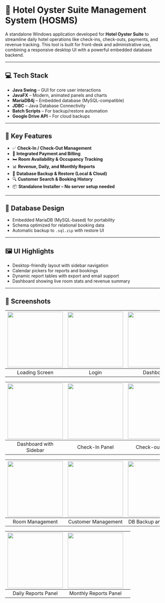 # 🏨 Hotel Oyster Suite Management System (HOSMS)

A standalone Windows application developed for **Hotel Oyster Suite** to streamline daily hotel operations like check-ins, check-outs, payments, and revenue tracking. This tool is built for front-desk and administrative use, combining a responsive desktop UI with a powerful embedded database backend.

---

## 💻 Tech Stack
- **Java Swing** – GUI for core user interactions
- **JavaFX** – Modern, animated panels and charts
- **MariaDB4j** – Embedded database (MySQL-compatible)
- **JDBC** – Java Database Connectivity
- **Batch Scripts** – For backup/restore automation
- **Google Drive API** – For cloud backups

---

## 🧩 Key Features
- ✅ **Check-In / Check-Out Management**
- 💸 **Integrated Payment and Billing**
- 🛏️ **Room Availability & Occupancy Tracking**
- 📊 **Revenue, Daily, and Monthly Reports**
- 💾 **Database Backup & Restore (Local & Cloud)**
- 🔍 **Customer Search & Booking History**
- 📦 **Standalone Installer – No server setup needed**

---

## 🔐 Database Design
- Embedded MariaDB (MySQL-based) for portability
- Schema optimized for relational booking data
- Automatic backup to `.sql.zip` with restore UI

---

## 🖼️ UI Highlights
- Desktop-friendly layout with sidebar navigation
- Calendar pickers for reports and bookings
- Dynamic report tables with export and email support
- Dashboard showing live room stats and revenue summary

---

## 📸 Screenshots

| <img src="https://cdn.imgchest.com/files/739cx6ne3r7.png" height="180"/> | <img src="https://cdn.imgchest.com/files/739cx6ne2p7.png" height="180"/> | <img src="https://cdn.imgchest.com/files/7lxcpdgeow7.png" height="180"/> |
|:--:|:--:|:--:|
| Loading Screen | Login | Dashboard |

| <img src="https://cdn.imgchest.com/files/yrgcnzkreb4.png" height="180"/> | <img src="https://cdn.imgchest.com/files/4jdcvjwkqg4.png" height="180"/> | <img src="https://cdn.imgchest.com/files/yq9c3e5doa4.png" height="180"/> |
|:--:|:--:|:--:|
| Dashboard with Sidebar | Check-In Panel | Check-out Panel |

| <img src="https://cdn.imgchest.com/files/yd5cerzqdp4.png" height="180"/> | <img src="https://cdn.imgchest.com/files/yd5cerzqdz4.png" height="180"/> | <img src="https://cdn.imgchest.com/files/7lxcpdgeoe7.png" height="180"/> |
|:--:|:--:|:--:|
| Room Management | Customer Management | DB Backup and Restore |

| <img src="https://cdn.imgchest.com/files/4jdcvjwkqm4.png" height="180"/> | <img src="https://cdn.imgchest.com/files/yq9c3e5dog4.png" height="180"/> |  |
|:--:|:--:|:--:|
| Daily Reports Panel | Monthly Reports Panel | |





